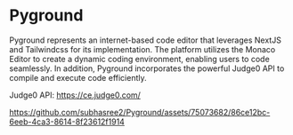 # Pyground
Pyground represents an internet-based code editor that leverages NextJS and Tailwindcss for its implementation. The platform utilizes the Monaco Editor to create a dynamic coding environment, enabling users to code seamlessly. In addition, Pyground incorporates the powerful Judge0 API to compile and execute code efficiently.

Judge0 API: https://ce.judge0.com/

https://github.com/subhasree2/Pyground/assets/75073682/86ce12bc-6eeb-4ca3-8614-8f23612f1914

